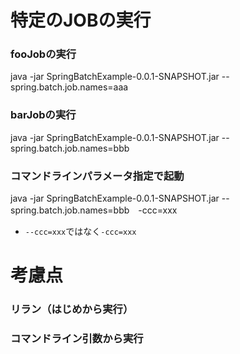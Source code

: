 # 特定のJOBの実行

### fooJobの実行
java -jar SpringBatchExample-0.0.1-SNAPSHOT.jar --spring.batch.job.names=aaa

### barJobの実行
java -jar SpringBatchExample-0.0.1-SNAPSHOT.jar --spring.batch.job.names=bbb

### コマンドラインパラメータ指定で起動
java -jar SpringBatchExample-0.0.1-SNAPSHOT.jar --spring.batch.job.names=bbb　-ccc=xxx

- ``--ccc=xxx``ではなく``-ccc=xxx``

# 考慮点
### リラン（はじめから実行）

### コマンドライン引数から実行
